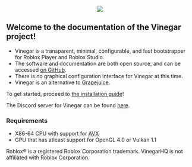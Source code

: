 <p align="center">
  <img style="max-width: 30%" src="/favicon.svg">
</p>

## Welcome to the documentation of the Vinegar project!

- Vinegar is a transparent, minimal, configurable, and fast bootstrapper for Roblox Player and Roblox Studio.
- The software and documentation are both open source, and can be accessed [on GitHub](https://github.com/vinegarhq).
- There is no graphical configuration interface for Vinegar at this time.
- Vinegar is an alternative to [Grapejuice](https://brinkervii.gitlab.io/grapejuice/).

To get started, proceed to [the installation guide](/Installation/index.md)!

The Discord server for Vinegar can be found [here](https://discord.gg/dzdzZ6Pps2).

### Requirements

- X86-64 CPU with support for [AVX](/Troubleshooting/index.md)
- GPU that has atleast support for OpenGL 4.0 or Vulkan 1.1

Roblox® is a registered Roblox Corporation trademark. VinegarHQ is not affiliated with Roblox Corporation.
